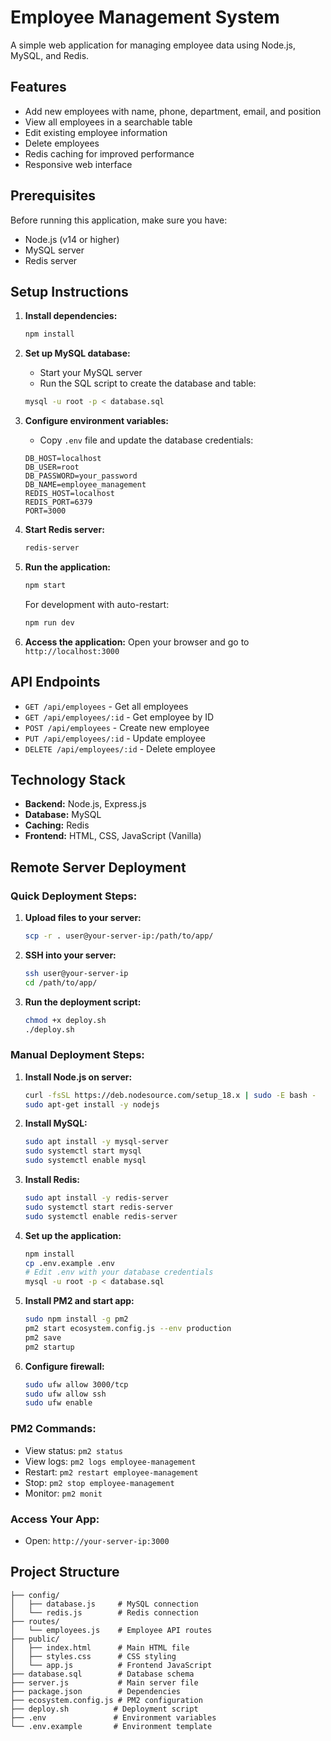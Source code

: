 # Employee Management System

A simple web application for managing employee data using Node.js, MySQL, and Redis.

## Features

- Add new employees with name, phone, department, email, and position
- View all employees in a searchable table
- Edit existing employee information
- Delete employees
- Redis caching for improved performance
- Responsive web interface

## Prerequisites

Before running this application, make sure you have:

- Node.js (v14 or higher)
- MySQL server
- Redis server

## Setup Instructions

1. **Install dependencies:**
   ```bash
   npm install
   ```

2. **Set up MySQL database:**
   - Start your MySQL server
   - Run the SQL script to create the database and table:
   ```bash
   mysql -u root -p < database.sql
   ```

3. **Configure environment variables:**
   - Copy `.env` file and update the database credentials:
   ```
   DB_HOST=localhost
   DB_USER=root
   DB_PASSWORD=your_password
   DB_NAME=employee_management
   REDIS_HOST=localhost
   REDIS_PORT=6379
   PORT=3000
   ```

4. **Start Redis server:**
   ```bash
   redis-server
   ```

5. **Run the application:**
   ```bash
   npm start
   ```
   
   For development with auto-restart:
   ```bash
   npm run dev
   ```

6. **Access the application:**
   Open your browser and go to `http://localhost:3000`

## API Endpoints

- `GET /api/employees` - Get all employees
- `GET /api/employees/:id` - Get employee by ID
- `POST /api/employees` - Create new employee
- `PUT /api/employees/:id` - Update employee
- `DELETE /api/employees/:id` - Delete employee

## Technology Stack

- **Backend:** Node.js, Express.js
- **Database:** MySQL
- **Caching:** Redis
- **Frontend:** HTML, CSS, JavaScript (Vanilla)

## Remote Server Deployment

### Quick Deployment Steps:

1. **Upload files to your server:**
   ```bash
   scp -r . user@your-server-ip:/path/to/app/
   ```

2. **SSH into your server:**
   ```bash
   ssh user@your-server-ip
   cd /path/to/app/
   ```

3. **Run the deployment script:**
   ```bash
   chmod +x deploy.sh
   ./deploy.sh
   ```

### Manual Deployment Steps:

1. **Install Node.js on server:**
   ```bash
   curl -fsSL https://deb.nodesource.com/setup_18.x | sudo -E bash -
   sudo apt-get install -y nodejs
   ```

2. **Install MySQL:**
   ```bash
   sudo apt install -y mysql-server
   sudo systemctl start mysql
   sudo systemctl enable mysql
   ```

3. **Install Redis:**
   ```bash
   sudo apt install -y redis-server
   sudo systemctl start redis-server
   sudo systemctl enable redis-server
   ```

4. **Set up the application:**
   ```bash
   npm install
   cp .env.example .env
   # Edit .env with your database credentials
   mysql -u root -p < database.sql
   ```

5. **Install PM2 and start app:**
   ```bash
   sudo npm install -g pm2
   pm2 start ecosystem.config.js --env production
   pm2 save
   pm2 startup
   ```

6. **Configure firewall:**
   ```bash
   sudo ufw allow 3000/tcp
   sudo ufw allow ssh
   sudo ufw enable
   ```

### PM2 Commands:
- View status: `pm2 status`
- View logs: `pm2 logs employee-management`
- Restart: `pm2 restart employee-management`
- Stop: `pm2 stop employee-management`
- Monitor: `pm2 monit`

### Access Your App:
- Open: `http://your-server-ip:3000`

## Project Structure

```
├── config/
│   ├── database.js     # MySQL connection
│   └── redis.js        # Redis connection
├── routes/
│   └── employees.js    # Employee API routes
├── public/
│   ├── index.html      # Main HTML file
│   ├── styles.css      # CSS styling
│   └── app.js          # Frontend JavaScript
├── database.sql        # Database schema
├── server.js           # Main server file
├── package.json        # Dependencies
├── ecosystem.config.js # PM2 configuration
├── deploy.sh          # Deployment script
├── .env               # Environment variables
└── .env.example       # Environment template
```
